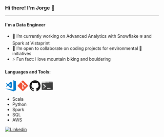 ### Hi there! I'm Jorge 👋
---
#### I'm a Data Engineer 
- 🔭 I’m currently working on Advanced Analytics with Snowflake ❄️ and Spark at Vistaprint
- 👯 I’m open to collaborate on coding projects for environmental 🌱 initiatives 
- ⚡ Fun fact: I love mountain biking and bouldering

#### **Languages and Tools:**
<code><img height="36" src="https://raw.githubusercontent.com/github/explore/80688e429a7d4ef2fca1e82350fe8e3517d3494d/topics/visual-studio-code/visual-studio-code.png"></code>
<code><img height="36" src="https://raw.githubusercontent.com/Kuruchy/Kuruchy/master/data/git.svg"></code>
<code><img height="36" src="https://raw.githubusercontent.com/github/explore/78df643247d429f6cc873026c0622819ad797942/topics/github/github.png"></code>
<code><img height="36" src="https://raw.githubusercontent.com/Kuruchy/Kuruchy/master/data/windows_terminal.png"></code>

- Scala
- Python
- Spark
- SQL
- AWS

[![Linkedin](https://img.shields.io/badge/-LinkedIn-222222?style=flat-square&logo=Linkedin&logoColor=white&link=https://www.linkedin.com/in/jbelenag/)](https://www.linkedin.com/in/jbelenag/)

<!--
**belenaj/belenaj** is a ✨ _special_ ✨ repository because its `README.md` (this file) appears on your GitHub profile.

Here are some ideas to get you started:

- 🔭 I’m currently working on ...
- 🌱 I’m currently learning ...
- 👯 I’m looking to collaborate on ...
- 🤔 I’m looking for help with ...
- 💬 Ask me about ...
- 📫 How to reach me: ...
- 😄 Pronouns: ...
- ⚡ Fun fact: ...
-->
